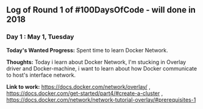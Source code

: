 ## Log of Round 1 of #100DaysOfCode - will done in 2018

### Day 1 : May 1, Tuesday

**Today's Wanted Progress:** Spent time to learn Docker Network.

**Thoughts:** Today i learn about Docker Network, I'm stucking in Overlay driver and Docker-machine, i want to learn about how Docker communicate to host's interface network.

**Link to work:** https://docs.docker.com/network/overlay/ ,  https://docs.docker.com/get-started/part4/#create-a-cluster , https://docs.docker.com/network/network-tutorial-overlay/#prerequisites-1

